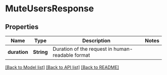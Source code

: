 # MuteUsersResponse

## Properties
Name | Type | Description | Notes
------------ | ------------- | ------------- | -------------
**duration** | **String** | Duration of the request in human-readable format | 

[[Back to Model list]](../README.md#documentation-for-models) [[Back to API list]](../README.md#documentation-for-api-endpoints) [[Back to README]](../README.md)


